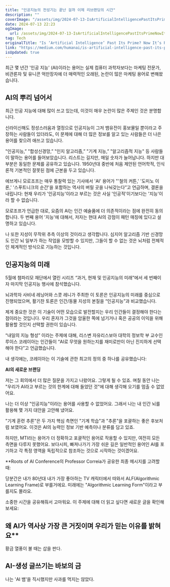 ```yaml
---
title: "인공지능의 전성기는 끝난 걸까 이제 리브랜딩의 시간"
description: ""
coverImage: "/assets/img/2024-07-13-IsArtificialIntelligencePastItsPrimeNowItsRebrandingTime_0.png"
date: 2024-07-13 22:23
ogImage: 
  url: /assets/img/2024-07-13-IsArtificialIntelligencePastItsPrimeNowItsRebrandingTime_0.png
tag: Tech
originalTitle: "Is ‘Artificial Intelligence’ Past Its Prime? Now It’s Rebranding Time"
link: "https://medium.com/humanai/is-artificial-intelligence-past-its-prime-now-it-s-rebranding-time-5a1a39fcf6af"
isUpdated: true
---
```






최근 몇 년간 '인공 지능' (AI)이라는 용어는 실제 컴퓨터 과학자보다는 마케팅 전문가, 비관론자 및 유니콘 억만장자에 더 매력적인 오래된, 논란이 많은 마케팅 용어로 변해왔습니다.

## AI의 뿌리 넘어서

최근 인공 지능에 대해 많이 쓰고 있는데, 이것이 매우 논란이 많은 주제인 것은 분명합니다.

<div class="content-ad"></div>

신라이신해도 정성스러움과 열정으로 인공지능이 그저 뱀유전이 홍보물일 뿐이라고 주장하는 사람들이 있더라도, 이 문제에 대해 더 많은 정보를 알고 있는 사람들은 더 나은 용어를 찾으려 애쓰고 있습니다.

"인공지능,” "합성신경망,” "인지 알고리즘,” "기계 지능,” "알고리즘적 지능" 등 사람들이 말하는 용어를 들어보았습니다. 리스트는 길지만, 매일 숫자가 늘어납니다.
하지만 대부분은 동일한 문제를 공유하고 있습니다. 1950년대 중반에 처음 제안된 언어학적, 인식론적 기본적인 잘못된 점에 근본을 두고 있습니다.

에브게니 모로조프는 매우 통찰력 있는 기사에서 'AI' 용어가 "'철의 커튼,' '도미노 이론,' '스푸트니크의 순간'을 포함하는 역사의 버릴 곳을 나눠갖는다”고 언급하며, 결론을 내립니다: 현재 우리가 '인공지능'이라고 부르는 것은 사실 '인공적'이기보다는 '지능'이라 할 수 없습니다.

모로조프가 언급한 대로, 요즘의 AI는 인간 예술품에 더 의존적이라는 점에 완전히 동의합니다. 두 번째 용어 '지능'에 대해서, 저자는 현대 AI의 강점이 패턴 매칭에 있다고 설명하고 있습니다.

<div class="content-ad"></div>

나 또한 지성이 무작위 추측 이상의 것이라고 생각합니다. 심지어 알고리즘 기반 신경망도 인간 뇌 일부가 하는 작업을 모방할 수 있지만, 그들이 할 수 없는 것은 뇌처럼 전체적인 체계적인 방식으로 기능하는 것입니다.

## 인공지능의 미래

5월에 챔파리모 재단에서 열린 시리즈 “과거, 현재 및 인공지능의 미래”에서 세 번째이자 마지막 인공지능 행사에 참석했습니다.

뇌과학자 사비네 레닝어와 스콧 레니가 주최한 이 토론은 인공지능의 미래를 중심으로 진행되었으며, 활기찬 토론은 인간/동물 지성의 본질을 “인공지능”과 비교했습니다.

<div class="content-ad"></div>

제게 중요한 것은 이 기술이 어떤 모습으로 발전할지는 우리 인간들이 결정해야 한다는 점이라는 것입니다. 우리 혼자가 그것을 암울한 쪽에 넘기거나 혹은 공공의 이익을 위해 활용할 것인지 선택할 권한이 있습니다.

“내일의 지능 형성” 이라는 주제에 대해, 리스변 자유리스보아 대학의 정보학 부 교수인 루이스 코레이아는 인간들이 “AI로 무엇을 원하는지를 재미로만이 아닌 진지하게 선택해야 한다”고 언급했습니다.

내 생각에는, 코레이아는 이 기술에 관한 최고의 정의 중 하나를 공유했습니다:

**AI의 새로운 브랜딩**

<div class="content-ad"></div>

저는 그 회의에서 더 많은 질문을 가지고 나왔어요. 그렇게 될 수 있죠. 며칠 동안 나는 "우리가 AI라고 부르는 것의 한계에 대해 들었던 것"에 대해 생각해 오기를 멈출 수 없었어요.

나는 더 이상 "인공지능"이라는 용어를 사용할 수 없었어요. 그래서 나는 내 인간 뇌를 활용해 몇 가지 대안을 고안해 냈어요.

"기계 훈련 추론"은 두 가지 핵심 측면인 "기계 학습"과 "추론"을 포괄하는 좋은 후보처럼 보였어요. 이것은 AI의 능력인 정보 기반 예측이나 분류를 담고 있죠.

하지만, MTI라는 용어가 더 정확하고 포괄적인 용어로 작용할 수 있지만, 여전히 모든 측면을 다루지 못했어요. 보다시피, 빠져나가기 가장 쉬운 길은 일반적인 용어인 AI를 포기하고 각 특정 영역을 독립적으로 참조하는 것으로 시작하는 것이겠어요.

<div class="content-ad"></div>

**Roots of AI Conference의 Professor Correia가 공유한 최종 메시지를 고려할 때:

당분간은 내가 80년대 내가 가장 좋아하는 TV 캐릭터에서 따와서 ALF(Algorithmic Learning Frame)로 부를거에요. 미래에는 "Algorithmic Learning Form"이라고 부를지도 몰라요.

소중한 시간을 공유해줘서 고마워요. 이 주제에 대해 더 읽고 싶다면 새로운 글을 확인해보세요:

## 왜 AI가 역사상 가장 큰 거짓이며 우리가 믿는 이유를 밝혀요**

<div class="content-ad"></div>

황금 열풍이 불 때는 삽을 판다.

## AI-생성 글쓰기는 바보의 금

나는 'AI 뱀'을 직시했지만 사과를 먹지는 않았다.